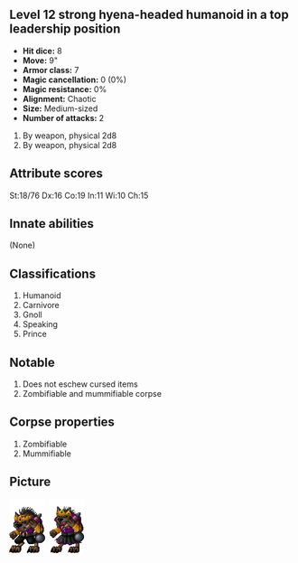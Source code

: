 ## Level 12 strong hyena-headed humanoid in a top leadership position

- **Hit dice:** 8
- **Move:** 9"
- **Armor class:** 7
- **Magic cancellation:** 0 (0%)
- **Magic resistance:** 0%
- **Alignment:** Chaotic
- **Size:** Medium-sized
- **Number of attacks:** 2
1. By weapon, physical 2d8
2. By weapon, physical 2d8

## Attribute scores

St:18/76 Dx:16 Co:19 In:11 Wi:10 Ch:15

## Innate abilities

(None)

## Classifications

1. Humanoid
2. Carnivore
3. Gnoll
4. Speaking
5. Prince

## Notable

1. Does not eschew cursed items
2. Zombifiable and mummifiable corpse

## Corpse properties

1. Zombifiable
2. Mummifiable

## Picture

![Gnoll king](https://github.com/hyvanmielenpelit/GnollHackTileSet/blob/main/Monsters/gnoll_king/gnoll_king.png?raw=true) ![Gnoll queen](https://github.com/hyvanmielenpelit/GnollHackTileSet/blob/main/Monsters/gnoll_king/gnoll_king_female.png?raw=true)
